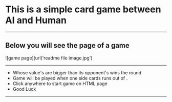 # This is a simple card game between AI and Human
---
## Below you will see the page of a game

![game page](url('readme file image.jpg')

---

- Whose value's are bigger than its opponent's wins the round
- Game will be played when one side cards runs out of .
- Click anywhere to start game on HTML page
- Good Luck
---

[^1]: This game logic is build by the help of constructor functions && classes